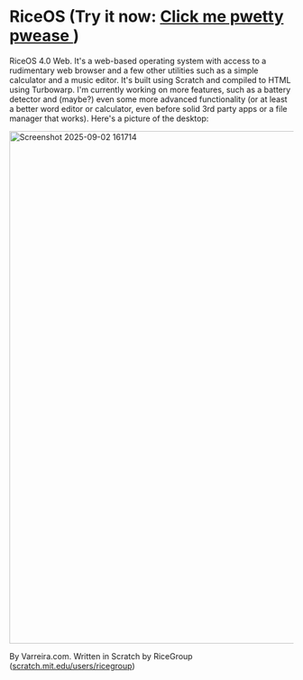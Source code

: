 # RiceOS (Try it now: <a href="trynow"> Click me pwetty pwease </a>)
RiceOS 4.0 Web. It's a web-based operating system with access to a rudimentary web browser and a few other utilities such as a simple calculator and a music editor. It's built using Scratch and compiled to HTML using Turbowarp. I'm currently working on more features, such as a battery detector and (maybe?) even some more advanced functionality (or at least a better word editor or calculator, even before solid 3rd party apps or a file manager that works). Here's a picture of the desktop: 

<img width="1206" height="908" alt="Screenshot 2025-09-02 161714" src="https://github.com/user-attachments/assets/312756d8-ad65-49d3-9f60-50d20839acc8" />

By Varreira.com. Written in Scratch by RiceGroup (<a href="scratch.mit.edu/users/ricegroup">scratch.mit.edu/users/ricegroup</a>)
